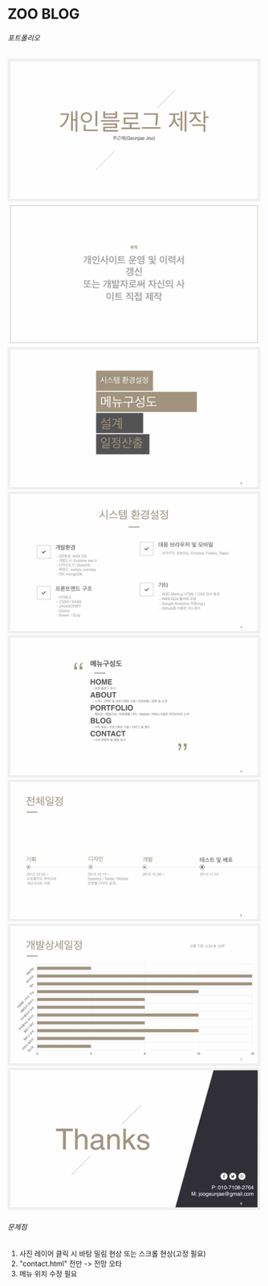# ZOO BLOG
###### 포트폴리오
<img src="Assets/img/img01.jpg" alt="소개">
<img src="Assets/img/img02.jpg" alt="목적">
<img src="Assets/img/img03.jpg" alt="메뉴">
<img src="Assets/img/img04.jpg" alt="시스템 환경설정">
<img src="Assets/img/img05.jpg" alt="메뉴 구성도">
<img src="Assets/img/img06.jpg" alt="전체일정">
<img src="Assets/img/img07.jpg" alt="개발 상세일정">
<img src="Assets/img/img08.jpg" alt="연락처">

###### 문제점
>
1. 사진 레이어 클릭 시 바탕 밀림 현상 또는 스크롤 현상(고정 필요)<br>
2. "contact.html" 전만 -> 전망 오타<br>
3. 메뉴 위치 수정 필요<br>
